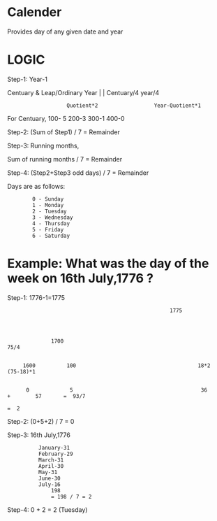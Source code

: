 # Calender
Provides day of any given date and year
                                                                          
# LOGIC

Step-1: Year-1

Centuary &  Leap/Ordinary Year
        |                                          |
Centuary/4                             year/4
 
                
             
                       Quotient*2                  Year-Quotient*1

For Centuary,
100- 5
200-3
300-1
400-0

Step-2:  (Sum of Step1) / 7 = Remainder 


Step-3: Running months,

Sum of running months / 7 = Remainder 


Step-4: (Step2+Step3 odd days) / 7 = Remainder 

Days are as follows:

            0 - Sunday
            1 - Monday
            2 - Tuesday
            3 - Wednesday
            4 - Thursday
            5 - Friday
            6 - Saturday
















# Example: What was the day of the week on 16th July,1776 ?

Step-1: 1776-1=1775

                                                        1775


                    

                  1700                                                       75/4
          
        
         1600          100                                       18*2           (75-18)*1


          0             5                                         36      +        57       =  93/7  
                                                                                            =  2

Step-2: (0+5+2) / 7 = 0

Step-3: 16th July,1776
 
              January-31
              February-29
              March-31
              April-30
              May-31
              June-30
              July-16
                  198
                  = 198 / 7 = 2

Step-4: 0 + 2 = 2 (Tuesday) 
